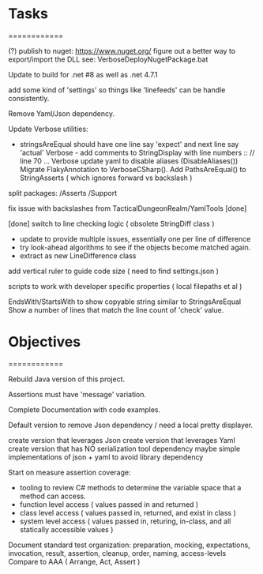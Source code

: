 # Tasks
============

(?) publish to nuget: https://www.nuget.org/
figure out a better way to export/import the DLL
see: VerboseDeployNugetPackage.bat

Update to build for .net #8 as well as .net 4.7.1

add some kind of 'settings' so things like 'linefeeds' can be handle consistently.

Remove Yaml/Json dependency.

Update Verbose utilities:
* stringsAreEqual should have one line say 'expect' and next line say 'actual'
Verbose - add comments to StringDisplay with line numbers :: // line 70 ...
Verbose update yaml to disable aliases (DisableAliases())
Migrate FlakyAnnotation to VerboseCSharp().
Add PathsAreEqual() to StringAsserts ( which ignores forward vs backslash )

split packages:
/Asserts
/Support


fix issue with backslashes from TacticalDungeonRealm/YamlTools [done]


[done] switch to line checking logic ( obsolete StringDiff class )
* update to provide multiple issues, essentially one per line of difference
* try look-ahead algorithms to see if the objects become matched again.
* extract as new LineDifference class

add vertical ruler to guide code size ( need to find settings.json )

scripts to work with developer specific properties ( local filepaths et al )

EndsWith/StartsWith to show copyable string similar to StringsAreEqual
  Show a number of lines that match the line count of 'check' value.


# Objectives
============

Rebuild Java version of this project.

Assertions must have 'message' variation.

Complete Documentation with code examples.

Default version to remove Json dependency / need a local pretty displayer.

create version that leverages Json
create version that leverages Yaml
create version that has NO serialization tool dependency
  maybe simple implementations of json + yaml to avoid library dependency

Start on measure assertion coverage:
* tooling to review C# methods to determine the variable space that a method can access.
* function level access ( values passed in and returned )
* class level access ( values passed in, returned, and exist in class )
* system level access ( values passed in, returing, in-class, and all statically accessible values )

Document standard test organization: 
    preparation, mocking, expectations, invocation, 
    result, assertion, cleanup, order, naming, access-levels
Compare to AAA ( Arrange, Act, Assert )
